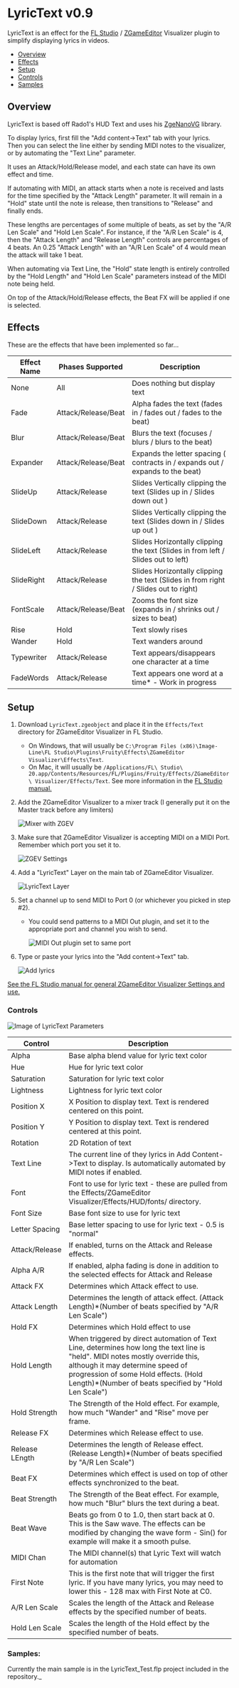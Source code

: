 # LyricText v0.9
LyricText is an effect for the [FL Studio](http://image-line.com) / [ZGameEditor](https://github.com/VilleKrumlinde/zgameeditor " ZGameEditor") Visualizer plugin to
simplify displaying lyrics in videos.

- [Overview](#Overview)
- [Effects](#Effects)
- [Setup](#Setup)
- [Controls](#Controls)
- [Samples](#Samples)


## Overview
LyricText is based off Rado1's HUD Text and uses his [ZgeNanoVG](https://github.com/Rado-1/ZgeNano) library. 

To display lyrics, first fill the "Add content->Text" tab with your lyrics.  
Then you can select the line either by sending MIDI notes to the visualizer, or by automating the "Text Line" parameter.

It uses an Attack/Hold/Release model, and each state can have its own effect and time.

If automating with MIDI, an attack starts when a note is received and lasts for the time specified by the
"Attack Length" parameter.  It will remain in a "Hold" state until the note is release, then transitions to "Release" and
finally ends.  

These lengths are percentages of some multiple of beats, as set by the "A/R Len Scale" and "Hold Len Scale".
For instance, if the "A/R Len Scale" is 4, then the "Attack Length" and "Release Length" controls are percentages of 4 beats.
An 0.25 "Attack Length" with an "A/R Len Scale" of 4 would mean the attack will take 1 beat.

When automating via Text Line, the "Hold" state length is entirely controlled by the "Hold Length" and "Hold Len Scale" parameters instead
of the MIDI note being held.

On top of the Attack/Hold/Release effects, the Beat FX will be applied if one is selected.

## <a name="Effects"/>Effects

These are the effects that have been implemented so far...

Effect Name | Phases Supported      |Description
----------- | --------------------- | --------
None        | All                   | Does nothing but display text
Fade        | Attack/Release/Beat   | Alpha fades the text (fades in / fades out / fades to the beat)
Blur        | Attack/Release/Beat   | Blurs the text (focuses / blurs / blurs to the beat)
Expander    | Attack/Release/Beat   | Expands the letter spacing ( contracts in / expands out / expands to the beat)
SlideUp    | Attack/Release        | Slides Vertically  clipping the text (Slides up in / Slides down out )
SlideDown    | Attack/Release        | Slides Vertically  clipping the text (Slides down in / Slides up out )
SlideLeft   | Attack/Release        | Slides Horizontally clipping the text (Slides in from left / Slides out to left)
SlideRight   | Attack/Release        | Slides Horizontally clipping the text (Slides in from right / Slides out to right)
FontScale   | Attack/Release/Beat   | Zooms the font size (expands in / shrinks out / sizes to beat)
Rise        | Hold                  | Text slowly rises
Wander      | Hold                  | Text wanders around
Typewriter  | Attack/Release        | Text appears/disappears one character at a time
FadeWords   | Attack/Release        | Text appears one word at a time* - Work in progress
  

## <a name="Setup"/>Setup

1. Download `LyricText.zgeobject` and place it in the `Effects/Text` directory for ZGameEditor Visualizer in FL Studio.
    - On Windows, that will usually be `C:\Program Files (x86)\Image-Line\FL Studio\Plugins\Fruity\Effects\ZGameEditor Visualizer\Effects\Text`.
    - On Mac, it will usually be `/Applications/FL\ Studio\ 20.app/Contents/Resources/FL/Plugins/Fruity/Effects/ZGameEditor\ Visualizer/Effects/Text`.
    See more information in the  [FL Studio manual.](https://www.image-line.com/fl-studio-learning/fl-studio-online-manual/html/plugins/ZGameEditor%20Visualizer.htm#ZGE_addfx "FL Studio manual.")

1. Add the ZGameEditor Visualizer to a mixer track (I generally put it on the Master track before any limiters)

    ![Mixer with ZGEV](doc/mixer1.png)

2. Make sure that ZGameEditor Visualizer is accepting MIDI on a MIDI Port. Remember which port you set it to.

    ![ZGEV Settings](doc/zgev_midi.png)

3. Add a "LyricText" Layer on the main tab of ZGameEditor Visualizer.

    ![LyricText Layer](doc/lyricLayer.png)

4. Set a channel up to send MIDI to Port 0 (or whichever you picked in step #2).
    - You could send patterns to a MIDI Out plugin, and set it to the appropriate port and channel you wish to send.    

        ![MIDI Out plugin set to same port](doc/midiout.png)

5. Type or paste your lyrics into the "Add content->Text" tab.

    ![Add lyrics](doc/addcontent.png)                

[See the FL Studio manual for general ZGameEditor Visualizer Settings and use.](https://www.image-line.com/fl-studio-learning/fl-studio-online-manual/html/plugins/ZGameEditor%20Visualizer.htm)


### <a name="Controls"/>Controls
![Image of LyricText Parameters](doc/parameters.png)

Control         | Description
----------------|-----------
Alpha           | Base alpha blend value for lyric text color
Hue             | Hue for lyric text color
Saturation      | Saturation for lyric text color
Lightness       | Lightness for lyric text color
Position X      | X Position to display text.  Text is rendered centered on this point.
Position Y      | Y Position to display text. Text is rendered centered at this point.
Rotation        | 2D Rotation of text
Text Line       | The current line of they lyrics in Add Content->Text to display. Is automatically automated by MIDI notes if enabled.
Font            | Font to use for lyric text - these are pulled from the Effects/ZGameEditor Visualizer/Effects/HUD/fonts/ directory.
Font Size       | Base font size to use for lyric text
Letter Spacing  | Base letter spacing to use for lyric text - 0.5 is "normal"
Attack/Release  | If enabled, turns on the Attack and Release effects.
Alpha A/R       | If enabled, alpha fading is done in addition to the selected effects for Attack and Release
Attack FX       | Determines which Attack effect to use.
Attack Length   | Determines the length of attack effect. (Attack Length)*(Number of beats specified by "A/R Len Scale")
Hold FX         | Determines which Hold effect to use
Hold Length     | When triggered by direct automation of Text Line, determines how long the text line is "held". MIDI notes mostly override this, although it may determine speed of progression of some Hold effects. (Hold Length)*(Number of beats specified by "Hold Len Scale")
Hold Strength   | The Strength of the Hold effect.  For example, how much "Wander" and "Rise" move per frame.
Release FX      | Determines which Release effect to use.
Release LEngth  | Determines the length of Release effect. (Release Length)*(Number of beats specified by "A/R Len Scale")
Beat FX         | Determines which effect is used on top of other effects synchronized to the beat.
Beat Strength   | The Strength of the Beat effect. For example, how much "Blur" blurs the text during a beat.
Beat Wave       | Beats go from 0 to 1.0, then start back at 0. This is the Saw wave.  The effects can be modified by changing the wave form - Sin() for example will make it a smooth pulse.
MIDI Chan       | The MIDI channel(s) that Lyric Text will watch for automation
First Note      | This is the first note that will trigger the first lyric.  If you have many lyrics, you may need to lower this - 128 max with First Note at C0.
A/R Len Scale   | Scales the length of the Attack and Release effects by the specified number of beats.
Hold Len Scale  | Scales the length of the Hold effect by the specified number of beats.


### <a name="Samples"/>Samples:
Currently the main sample is in the LyricText_Test.flp project included in the repository._
